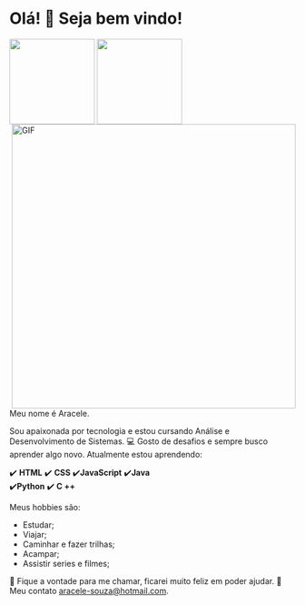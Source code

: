 # Olá! 👋 Seja bem vindo!

<div>

<a href="https://github.com/aracelesouza"> </a>

<img height="150em"   align="center" src="https://github-readme-stats.vercel.app/api?username=aracelesouza&show_icons=true&theme=jolly&include_all_commits=true&count_private=true"/>

<img height="150em"  align="center" src="https://github-readme-stats.vercel.app/api/top-langs/?username=aracelesouza&&layout=compact&hide=shell&theme=jolly"/>

</div>

<img scr = "https://github.com/AraceleSouza/AraceleSouza/blob/53db113b864d2903ee8f79d5a6f2ad26f71fe492/capa%20GitHub.png" width="150px" />

<img align= "right" alt= 'GIF' src= "https://octocat-generator-assets.githubusercontent.com/my-octocat-1624419416217.png" width= "500px" />

Meu nome é Aracele.

Sou apaixonada por tecnologia e estou cursando Análise e Desenvolvimento de Sistemas. 💻
Gosto de desafios e sempre busco aprender algo novo.
Atualmente estou aprendendo:

✔️ **HTML** 
✔️ **CSS** 
✔️**JavaScript**
✔️**Java**  
✔️**Python**
✔️ **C ++**

Meus hobbies são:

 - Estudar;
 -  Viajar;
 - Caminhar e fazer trilhas;
 - Acampar;
  - Assistir series e filmes;
    
💬  Fique a vontade para me chamar, ficarei muito feliz em poder ajudar.
📧 Meu contato  [aracele-souza@hotmail.com](mailto:contato@strongreen.com).
